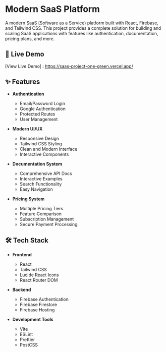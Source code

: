 # Modern SaaS Platform

A modern SaaS (Software as a Service) platform built with React, Firebase, and Tailwind CSS. This project provides a complete solution for building and scaling SaaS applications with features like authentication, documentation, pricing plans, and more.

## 🚀 Live Demo

[View Live Demo] : https://saas-project-one-green.vercel.app/

## ✨ Features

- **Authentication**
  - Email/Password Login
  - Google Authentication
  - Protected Routes
  - User Management

- **Modern UI/UX**
  - Responsive Design
  - Tailwind CSS Styling
  - Clean and Modern Interface
  - Interactive Components

- **Documentation System**
  - Comprehensive API Docs
  - Interactive Examples
  - Search Functionality
  - Easy Navigation

- **Pricing System**
  - Multiple Pricing Tiers
  - Feature Comparison
  - Subscription Management
  - Secure Payment Processing

## 🛠️ Tech Stack

- **Frontend**
  - React
  - Tailwind CSS
  - Lucide React Icons
  - React Router DOM

- **Backend**
  - Firebase Authentication
  - Firebase Firestore
  - Firebase Hosting

- **Development Tools**
  - Vite
  - ESLint
  - Prettier
  - PostCSS
